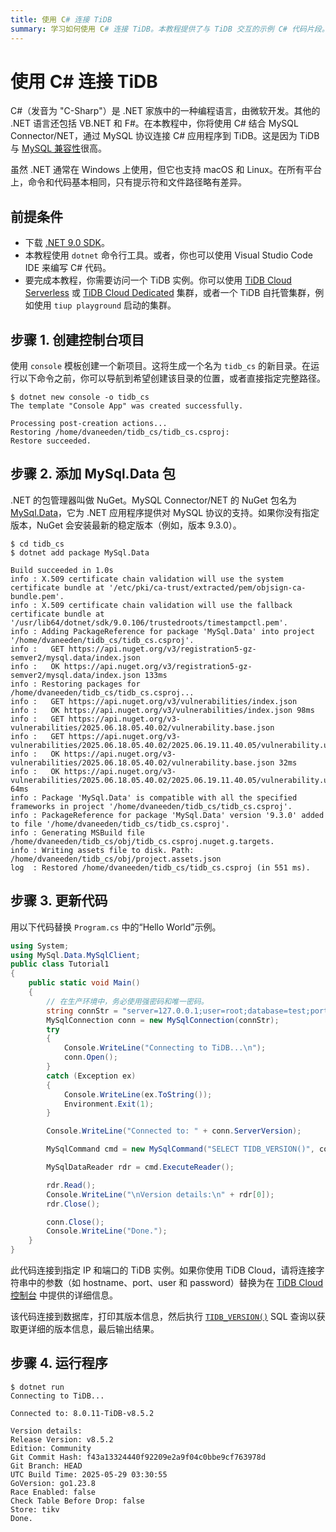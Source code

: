 ```yaml
---
title: 使用 C# 连接 TiDB
summary: 学习如何使用 C# 连接 TiDB。本教程提供了与 TiDB 交互的示例 C# 代码片段。
---
```


# 使用 C# 连接 TiDB

C#（发音为 "C-Sharp"）是 .NET 家族中的一种编程语言，由微软开发。其他的 .NET 语言还包括 VB.NET 和 F#。在本教程中，你将使用 C# 结合 MySQL Connector/NET，通过 MySQL 协议连接 C# 应用程序到 TiDB。这是因为 TiDB 与 [MySQL 兼容性](/mysql-compatibility.md)很高。

虽然 .NET 通常在 Windows 上使用，但它也支持 macOS 和 Linux。在所有平台上，命令和代码基本相同，只有提示符和文件路径略有差异。

## 前提条件

- 下载 [.NET 9.0 SDK](https://dotnet.microsoft.com/en-us/download)。
- 本教程使用 `dotnet` 命令行工具。或者，你也可以使用 Visual Studio Code IDE 来编写 C# 代码。
- 要完成本教程，你需要访问一个 TiDB 实例。你可以使用 [TiDB Cloud Serverless](https://docs.pingcap.com/tidbcloud/select-cluster-tier/#tidb-cloud-serverless) 或 [TiDB Cloud Dedicated](https://docs.pingcap.com/tidbcloud/select-cluster-tier/#tidb-cloud-dedicated) 集群，或者一个 TiDB 自托管集群，例如使用 `tiup playground` 启动的集群。

## 步骤 1. 创建控制台项目

使用 `console` 模板创建一个新项目。这将生成一个名为 `tidb_cs` 的新目录。在运行以下命令之前，你可以导航到希望创建该目录的位置，或者直接指定完整路径。

```
$ dotnet new console -o tidb_cs
The template "Console App" was created successfully.

Processing post-creation actions...
Restoring /home/dvaneeden/tidb_cs/tidb_cs.csproj:
Restore succeeded.
```

## 步骤 2. 添加 MySql.Data 包

.NET 的包管理器叫做 NuGet。MySQL Connector/NET 的 NuGet 包名为 [MySql.Data](https://www.nuget.org/packages/MySql.Data)，它为 .NET 应用程序提供对 MySQL 协议的支持。如果你没有指定版本，NuGet 会安装最新的稳定版本（例如，版本 9.3.0）。

```
$ cd tidb_cs
$ dotnet add package MySql.Data

Build succeeded in 1.0s
info : X.509 certificate chain validation will use the system certificate bundle at '/etc/pki/ca-trust/extracted/pem/objsign-ca-bundle.pem'.
info : X.509 certificate chain validation will use the fallback certificate bundle at '/usr/lib64/dotnet/sdk/9.0.106/trustedroots/timestampctl.pem'.
info : Adding PackageReference for package 'MySql.Data' into project '/home/dvaneeden/tidb_cs/tidb_cs.csproj'.
info :   GET https://api.nuget.org/v3/registration5-gz-semver2/mysql.data/index.json
info :   OK https://api.nuget.org/v3/registration5-gz-semver2/mysql.data/index.json 133ms
info : Restoring packages for /home/dvaneeden/tidb_cs/tidb_cs.csproj...
info :   GET https://api.nuget.org/v3/vulnerabilities/index.json
info :   OK https://api.nuget.org/v3/vulnerabilities/index.json 98ms
info :   GET https://api.nuget.org/v3-vulnerabilities/2025.06.18.05.40.02/vulnerability.base.json
info :   GET https://api.nuget.org/v3-vulnerabilities/2025.06.18.05.40.02/2025.06.19.11.40.05/vulnerability.update.json
info :   OK https://api.nuget.org/v3-vulnerabilities/2025.06.18.05.40.02/vulnerability.base.json 32ms
info :   OK https://api.nuget.org/v3-vulnerabilities/2025.06.18.05.40.02/2025.06.19.11.40.05/vulnerability.update.json 64ms
info : Package 'MySql.Data' is compatible with all the specified frameworks in project '/home/dvaneeden/tidb_cs/tidb_cs.csproj'.
info : PackageReference for package 'MySql.Data' version '9.3.0' added to file '/home/dvaneeden/tidb_cs/tidb_cs.csproj'.
info : Generating MSBuild file /home/dvaneeden/tidb_cs/obj/tidb_cs.csproj.nuget.g.targets.
info : Writing assets file to disk. Path: /home/dvaneeden/tidb_cs/obj/project.assets.json
log  : Restored /home/dvaneeden/tidb_cs/tidb_cs.csproj (in 551 ms).
```

## 步骤 3. 更新代码

用以下代码替换 `Program.cs` 中的“Hello World”示例。

```cs
using System;
using MySql.Data.MySqlClient;
public class Tutorial1
{
    public static void Main()
    {
        // 在生产环境中，务必使用强密码和唯一密码。
        string connStr = "server=127.0.0.1;user=root;database=test;port=4000;AllowUserVariables=true";
        MySqlConnection conn = new MySqlConnection(connStr);
        try
        {
            Console.WriteLine("Connecting to TiDB...\n");
            conn.Open();
        }
        catch (Exception ex)
        {
            Console.WriteLine(ex.ToString());
            Environment.Exit(1);
        }

        Console.WriteLine("Connected to: " + conn.ServerVersion);

        MySqlCommand cmd = new MySqlCommand("SELECT TIDB_VERSION()", conn);

        MySqlDataReader rdr = cmd.ExecuteReader();

        rdr.Read();
        Console.WriteLine("\nVersion details:\n" + rdr[0]);
        rdr.Close();

        conn.Close();
        Console.WriteLine("Done.");
    }
}
```

此代码连接到指定 IP 和端口的 TiDB 实例。如果你使用 TiDB Cloud，请将连接字符串中的参数（如 hostname、port、user 和 password）替换为在 [TiDB Cloud 控制台](https://tidbcloud.com/) 中提供的详细信息。

该代码连接到数据库，打印其版本信息，然后执行 [`TIDB_VERSION()`](/functions-and-operators/tidb-functions.md#tidb_version) SQL 查询以获取更详细的版本信息，最后输出结果。

## 步骤 4. 运行程序

```
$ dotnet run
Connecting to TiDB...

Connected to: 8.0.11-TiDB-v8.5.2

Version details:
Release Version: v8.5.2
Edition: Community
Git Commit Hash: f43a13324440f92209e2a9f04c0bbe9cf763978d
Git Branch: HEAD
UTC Build Time: 2025-05-29 03:30:55
GoVersion: go1.23.8
Race Enabled: false
Check Table Before Drop: false
Store: tikv
Done.
```